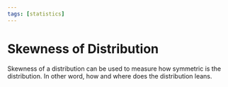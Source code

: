 ```yaml
---
tags: [statistics]
---
```


# Skewness of Distribution

Skewness of a distribution can be used to measure how symmetric is the
distribution. In other word, how and where does the distribution leans.
